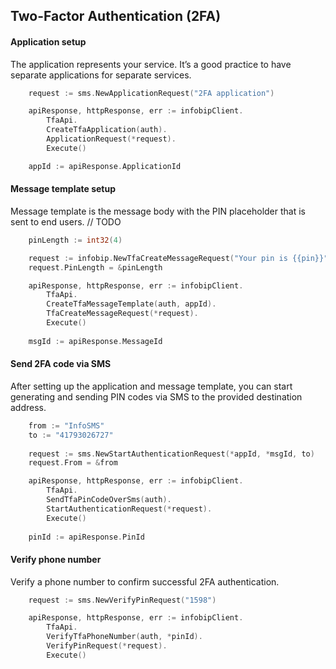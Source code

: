 ## Two-Factor Authentication (2FA)

#### Application setup

The application represents your service. It’s a good practice to have separate applications for separate services.

```go
    request := sms.NewApplicationRequest("2FA application")

	apiResponse, httpResponse, err := infobipClient.
		TfaApi.
		CreateTfaApplication(auth).
		ApplicationRequest(*request).
		Execute()

    appId := apiResponse.ApplicationId
```

#### Message template setup

Message template is the message body with the PIN placeholder that is sent to end users.
// TODO
```go
	pinLength := int32(4)

	request := infobip.NewTfaCreateMessageRequest("Your pin is {{pin}}", infobip.TFAPINTYPE_ALPHANUMERIC)
	request.PinLength = &pinLength

	apiResponse, httpResponse, err := infobipClient.
		TfaApi.
		CreateTfaMessageTemplate(auth, appId).
		TfaCreateMessageRequest(*request).
		Execute()
	
	msgId := apiResponse.MessageId
```

#### Send 2FA code via SMS

After setting up the application and message template, you can start generating and sending PIN codes via SMS to the provided destination address.

```go
    from := "InfoSMS"
    to := "41793026727"
    
    request := sms.NewStartAuthenticationRequest(*appId, *msgId, to)
    request.From = &from

	apiResponse, httpResponse, err := infobipClient.
		TfaApi.
		SendTfaPinCodeOverSms(auth).
		StartAuthenticationRequest(*request).
		Execute()
		
    pinId := apiResponse.PinId
```

#### Verify phone number

Verify a phone number to confirm successful 2FA authentication.

```go
	request := sms.NewVerifyPinRequest("1598")

	apiResponse, httpResponse, err := infobipClient.
		TfaApi.
		VerifyTfaPhoneNumber(auth, *pinId).
		VerifyPinRequest(*request).
		Execute()
```
